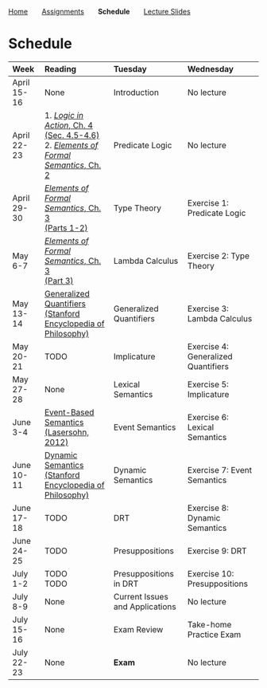 [Home](https://mjs227.github.io/courses/semantic-theory-25/)&emsp;&emsp;[Assignments](https://mjs227.github.io/courses/semantic-theory-25/assignments/)&emsp;&emsp;**Schedule**&emsp;&emsp;[Lecture Slides](https://mjs227.github.io/courses/semantic-theory-25/lecture-slides/)

# Schedule

| Week | Reading | Tuesday | Wednesday |
| :--- | :--- | :--- | :--- |
| April 15-16 | None | Introduction | No lecture |
| April 22-23 | 1. [*Logic in Action*, Ch. 4 (Sec. 4.5-4.6)](http://www.logicinaction.org/docs/ch4.pdf)<br>2. [*Elements of Formal Semantics*, Ch. 2](https://www.phil.uu.nl/~yoad/efs/EFS-ch2-online.pdf) | Predicate Logic | No lecture |
| April 29-30 | [*Elements of Formal Semantics*, Ch. 3<br>(Parts 1-2)](https://www.phil.uu.nl/~yoad/efs/EFS-ch3-online.pdf) | Type Theory | Exercise 1: Predicate Logic |
| May 6-7 | [*Elements of Formal Semantics*, Ch. 3<br>(Part 3)](https://www.phil.uu.nl/~yoad/efs/EFS-ch3-online.pdf) | Lambda Calculus | Exercise 2: Type Theory |
| May 13-14 | [Generalized Quantifiers<br>(Stanford Encyclopedia of Philosophy)](https://plato.stanford.edu/entries/generalized-quantifiers/) | Generalized Quantifiers | Exercise 3: Lambda Calculus |
| May 20-21 | TODO | Implicature | Exercise 4: Generalized Quantifiers |
| May 27-28 | None | Lexical Semantics | Exercise 5: Implicature |
| June 3-4 | [Event-Based Semantics (Lasersohn, 2012)](https://semanticsarchive.net/Archive/jFhNWM2M/eventbasedsemantics.pdf) | Event Semantics | Exercise 6: Lexical Semantics |
| June 10-11| [Dynamic Semantics<br>(Stanford Encyclopedia of Philosophy)](https://plato.stanford.edu/entries/dynamic-semantics/) | Dynamic Semantics | Exercise 7: Event Semantics |
| June 17-18 | TODO | DRT | Exercise 8: Dynamic Semantics |
| June 24-25 | TODO | Presuppositions | Exercise 9: DRT |
| July 1-2 | TODO<br>TODO | Presuppositions in DRT | Exercise 10: Presuppositions |
| July 8-9 | None | Current Issues and Applications | No lecture |
| July 15-16 | None | Exam Review | Take-home Practice Exam |
| July 22-23 | None | **Exam** | No lecture |
